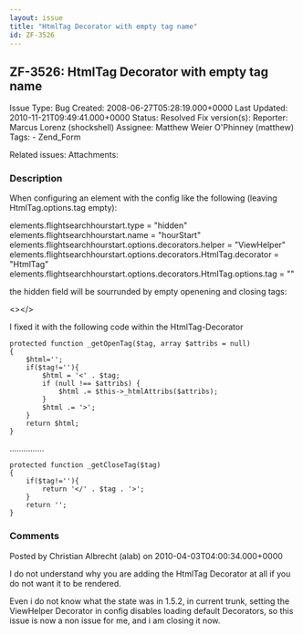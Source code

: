 ```yaml
---
layout: issue
title: "HtmlTag Decorator with empty tag name"
id: ZF-3526
---
```


ZF-3526: HtmlTag Decorator with empty tag name
----------------------------------------------

 Issue Type: Bug Created: 2008-06-27T05:28:19.000+0000 Last Updated: 2010-11-21T09:49:41.000+0000 Status: Resolved Fix version(s): 
 Reporter:  Marcus Lorenz (shockshell)  Assignee:  Matthew Weier O'Phinney (matthew)  Tags: - Zend\_Form
 
 Related issues: 
 Attachments: 
### Description

When configuring an element with the config like the following (leaving HtmlTag.options.tag empty):

elements.flightsearchhourstart.type = "hidden" elements.flightsearchhourstart.name = "hourStart" elements.flightsearchhourstart.options.decorators.helper = "ViewHelper" elements.flightsearchhourstart.options.decorators.HtmlTag.decorator = "HtmlTag" elements.flightsearchhourstart.options.decorators.HtmlTag.options.tag = ""

the hidden field will be sourrunded by empty openening and closing tags:

<></>

I fixed it with the following code within the HtmlTag-Decorator

 
    protected function _getOpenTag($tag, array $attribs = null)
    {
        $html='';
        if($tag!=''){
            $html = '<' . $tag;
            if (null !== $attribs) {
                $html .= $this->_htmlAttribs($attribs);
            }
            $html .= '>';
        }
        return $html;
    }


...............

 
    protected function _getCloseTag($tag)
    {
        if($tag!=''){
            return '</' . $tag . '>';
        }
        return '';
    }


 

 

### Comments

Posted by Christian Albrecht (alab) on 2010-04-03T04:00:34.000+0000

I do not understand why you are adding the HtmlTag Decorator at all if you do not want it to be rendered.

Even i do not know what the state was in 1.5.2, in current trunk, setting the ViewHelper Decorator in config disables loading default Decorators, so this issue is now a non issue for me, and i am closing it now.

 

 